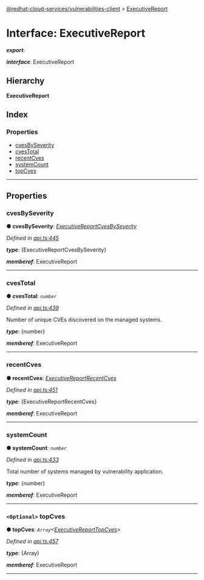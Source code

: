 [@redhat-cloud-services/vulnerabilities-client](../README.md) > [ExecutiveReport](../interfaces/executivereport.md)

# Interface: ExecutiveReport

*__export__*: 

*__interface__*: ExecutiveReport

## Hierarchy

**ExecutiveReport**

## Index

### Properties

* [cvesBySeverity](executivereport.md#cvesbyseverity)
* [cvesTotal](executivereport.md#cvestotal)
* [recentCves](executivereport.md#recentcves)
* [systemCount](executivereport.md#systemcount)
* [topCves](executivereport.md#topcves)

---

## Properties

<a id="cvesbyseverity"></a>

###  cvesBySeverity

**● cvesBySeverity**: *[ExecutiveReportCvesBySeverity](executivereportcvesbyseverity.md)*

*Defined in [api.ts:445](https://github.com/RedHatInsights/javascript-clients/blob/master/packages/vulnerabilities/git-api/api.ts#L445)*

*__type__*: {ExecutiveReportCvesBySeverity}

*__memberof__*: ExecutiveReport

___
<a id="cvestotal"></a>

###  cvesTotal

**● cvesTotal**: *`number`*

*Defined in [api.ts:439](https://github.com/RedHatInsights/javascript-clients/blob/master/packages/vulnerabilities/git-api/api.ts#L439)*

Number of unique CVEs discovered on the managed systems.

*__type__*: {number}

*__memberof__*: ExecutiveReport

___
<a id="recentcves"></a>

###  recentCves

**● recentCves**: *[ExecutiveReportRecentCves](executivereportrecentcves.md)*

*Defined in [api.ts:451](https://github.com/RedHatInsights/javascript-clients/blob/master/packages/vulnerabilities/git-api/api.ts#L451)*

*__type__*: {ExecutiveReportRecentCves}

*__memberof__*: ExecutiveReport

___
<a id="systemcount"></a>

###  systemCount

**● systemCount**: *`number`*

*Defined in [api.ts:433](https://github.com/RedHatInsights/javascript-clients/blob/master/packages/vulnerabilities/git-api/api.ts#L433)*

Total number of systems managed by vulnerability application.

*__type__*: {number}

*__memberof__*: ExecutiveReport

___
<a id="topcves"></a>

### `<Optional>` topCves

**● topCves**: *`Array`<[ExecutiveReportTopCves](executivereporttopcves.md)>*

*Defined in [api.ts:457](https://github.com/RedHatInsights/javascript-clients/blob/master/packages/vulnerabilities/git-api/api.ts#L457)*

*__type__*: {Array}

*__memberof__*: ExecutiveReport

___

